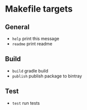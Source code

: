 # Makefile targets

## General

- `help`       print this message
- `readme`     print readme

## Build

- `build`      gradle build
- `publish`    publish package to bintray

## Test

- `test`       run tests


